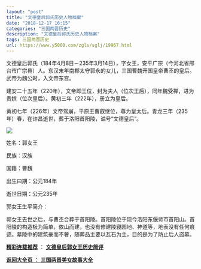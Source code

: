 ```yaml
---
layout: "post"
title: "文德皇后郭氏历史人物档案"
date: "2018-12-17 16:15"
categories: "三国两晋历史"
description: "文德皇后郭氏历史人物档案"
tags: 三国两晋历史
url: https://www.y5000.com/zgls/sglj/19967.html
---
```






文德皇后郭氏（184年4月8日－235年3月14日），字女王，安平广宗（今河北省邢台市广宗县）人。东汉末年南郡太守郭永的女儿，三国曹魏开国皇帝曹丕的皇后。武帝为魏公时，入文帝东宫。

建安二十五年（220年），文帝即王位，封为夫人（位次王后），同年魏受禅，进为贵嫔（位次皇后）。黄初三年（222年），册立为皇后。

黄初七年（226年）文帝驾崩，平原王曹叡继位，尊为皇太后。青龙三年（235年）春，在许昌逝世，葬于洛阳首阳陵，谥号“文德皇后”。

![](https://img.y5000.com/uploads/allimg/170427/6-1F42G52515194.jpg)

姓名：郭女王

民族：汉族

国籍：曹魏

出生曰期：公元184年

逝世日期：公元235年

郭女王生平简介：

郭女王去世之后，与曹丕合葬于首阳陵。首阳陵位于现今洛阳东偃师市首阳山。首阳陵的构造极为简单，依山而建，也没有修建陵寝园地、神道等，地表没有任何痕迹。墓陵中的建筑豪而不奢，随葬品主要以瓦石为主，目的是为了防止后人盗墓。

**[精彩连载推荐](https://www.y5000.com/zgls/sglj/19968.html)** ：
**[文德皇后郭女王历史简评](https://www.y5000.com/zgls/sglj/19968.html)**

[**返回大全页** ： **三国两晋美女故事大全**](https://www.y5000.com/zgls/sglj/19752.html)
